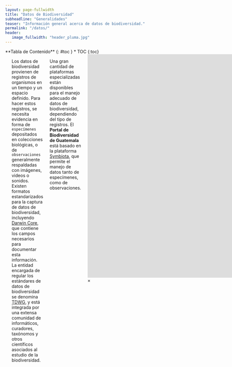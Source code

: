 ```yaml
---
layout: page-fullwidth
title: "Datos de Biodiversidad"
subheadline: "Generalidades"
teaser: "Información general acerca de datos de biodiversidad."
permalink: "/datos/"
header:
   image_fullwidth: "header_pluma.jpg"
---
```


<div class="row">
<div class="medium-4 medium-push-8 columns" markdown="1">
<div class="panel radius" markdown="1">
**Tabla de Contenido**
{: #toc }
*  TOC
{:toc}
</div>
</div><!-- /.medium-4.columns -->

<div class="medium-8 medium-pull-4 columns" markdown="1">

---

Los datos de biodiversidad provienen de registros de organismos en un tiempo y un espacio definido. Para hacer estos registros, se necesita evidencia en forma de `especímenes` depositados en colecciones biológicas, o de `observaciones` generalmente respaldadas con imágenes, videos o sonidos. Existen formatos estandarizados para la captura de datos de biodiversidad, incluyendo [Darwin Core](https://journals.plos.org/plosone/article?id=10.1371/journal.pone.0029715), que contiene los campos necesarios para documentar esta información. La entidad encargada de regular los estándares de datos de biodiversidad se denomina [TDWG](https://www.tdwg.org/), y está integrada por una extensa comunidad de informáticos, curadores, taxónomos y otros científicos asociados al estudio de la biodiversidad.

Una gran cantidad de plataformas especializadas están disponibles para el manejo adecuado de datos de biodiversidad, dependiendo del tipo de registros. El **Portal de Biodiversidad de Guatemala** está basado en la plataforma [Symbiota](https://symbiota.org), que permite el manejo de datos tanto de especímenes, como de observaciones.     

<div id="videoModal" class="reveal-modal large" data-reveal="">
  <div class="flex-video widescreen vimeo" style="display: block;">
    <iframe width="1280" height="720" src="https://www.facebook.com/watch/live/?ref=watch_permalink&v=918191852416589" frameborder="0" allowfullscreen></iframe>
  </div>
  <a class="close-reveal-modal">&#215;</a>
</div>

## Tipos de Registros

El [**Portal de Biodiversidad de Guatemala**](https://biodiversidad.gt) permite el ingreso de `datos de especímenes` en un formato estandarizado (i.e. [Darwin Core](https://dwc.tdwg.org/)), que facilita su manejo e intercambio con otras plataformas de especializadas. Existen tres tipos de `registros de organismos` que pueden ser manejados en el Portal bajo estos estándares. La clasificación de los registros depende del origen y forma de respaldo de la información.

### Registros de especímenes preservados

Es el principal tipo de datos manejados dentro del Portal de Biodiversidad. Estos registros consisten en información contenida en `etiquetas de especímenes` depositados en colecciones científicas (plantas, animales, hongos, fósiles). Pueden incluir fotografías de los especímenes y/o etiquetas, pero no es requisito para ingresar los datos. [Ejemplo](https://biodiversidad.gt/portal/collections/misc/collprofiles.php?collid=16) de colección de especímenes preservados.

[![image](https://github.com/biodiversidadgt/docs/assets/69399374/d1754118-980e-44c2-b719-2be3575d2eac)
](https://biodiversidad.gt/portal/collections/individual/index.php?occid=8126&clid=0)
Fotografía: Julio Ayala. Colección de Artrópodos UVGC.

### Registros de especímenes vivos

Similares a los registros de especímenes preservados, pero la información proviene de `ejemplares vivos` en colecciones institucionales. Un ejemplo son los jardines botánicos que contienen ejemplares vivos de plantas. Requieren evidencia fotográfica.

### Registros de observaciones

Se refiere a registros esporádicos, realizados al observar un organismo en estado silvestre. Requieren de evidencia fotográfica, ya que los organismos no son capturados. Actualmente, Symbiota no maneja otro tipo de archivos multimedia como videos o sonidos. [Ejemplo](https://biodiversidad.gt/portal/collections/misc/collprofiles.php?collid=8) de colección de especímenes vivos.

[![image](https://github.com/biodiversidadgt/docs/assets/69399374/0c493177-cf6d-4f84-bee1-e601a093df33)
](https://biodiversidad.gt/portal/collections/individual/index.php?occid=7672&clid=0)
Fotografía: María José Chang. Colección Fotográfica UVGF.

---

## Agregadores de Información



</div><!-- /.medium-8.columns -->
</div><!-- /.row -->
